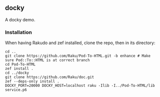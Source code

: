 ## docky

A docky demo.

### Installation

When having Rakudo and zef installed, clone the repo,
then in its directory:

```
cd ..
git clone https://github.com/Raku/Pod-To-HTML.git -b enhance # Make sure Pod::To::HTML is at correct branch
cd Pod-To-HTML
zef install .
cd ../docky
git clone https://github.com/Raku/doc.git
zef --deps-only install .
DOCKY_PORT=20000 DOCKY_HOST=localhost raku -Ilib -I../Pod-To-HTML/lib service.p6
```
